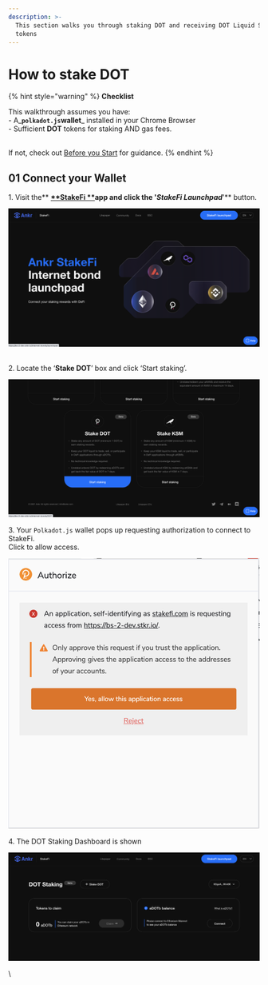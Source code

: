 ```yaml
---
description: >-
  This section walks you through staking DOT and receiving DOT Liquid Staking
  tokens
---
```


# How to stake DOT

{% hint style="warning" %}
**Checklist**

This walkthrough assumes you have: \
\- A_**`polkadot.js`wallet**_ installed in your Chrome Browser\
\- Sufficient **DOT** tokens for staking AND gas fees.&#x20;

\
If not, check out [Before you Start](get-started.md) for guidance.&#x20;
{% endhint %}

## 01 Connect your Wallet

1\. Visit the** **[**StakeFi **](https://stakefi.ankr.com)app and click the '_**StakeFi Launchpad**_**'** button.&#x20;

![](<../../../.gitbook/assets/Screenshot 2021-09-28 at 15.46.50.png>)

\
2\. Locate the ‘**Stake DOT**’ box and click ‘Start staking’.

![](<../../../.gitbook/assets/Screenshot 2021-09-28 at 15.45.07.png>)

3\. Your `Polkadot.js` wallet pops up requesting authorization to connect to StakeFi. \
Click to allow access.&#x20;

![](<../../../.gitbook/assets/Screenshot 2021-09-28 at 15.55.38.png>)

4\. The DOT Staking Dashboard is shown

![](<../../../.gitbook/assets/Screenshot 2021-09-28 at 15.57.36.png>)



\
